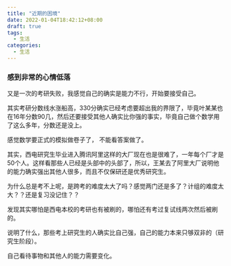 ```yaml
---
title: "近期的困境"
date: 2022-01-04T18:42:12+08:00
draft: true
tags:
  - 生活
categories:
  - 生活
---
```


### 感到非常的心情低落

又是一次的考研失败，我感觉自己的确实是能力不行，开始要接受自己。

 其实考研分数线水涨船高，330分确实已经考虑要超出我的界限了，毕竟叶某某也在16年分数90几，然后还要接受其他人确实比你强的事实，毕竟自己做个数学用了这么多年，分数还是没上。

感觉数学要正式的模拟做卷子了， 不能看答案做了。

其实，西电研究生毕业进入腾讯阿里这样的大厂现在也是很难了，一年每个厂才是50个人。这样看那些人已经是头部中的头部了，所以，王某去了阿里大厂说明他的能力确实强出其他人很多，而且不仅保研还是优秀研究生。



为什么总是考不上呢，是跨考的难度太大了吗？感觉两门还是多了？计组的难度太大？？还是复习没记住？？



发现其实哪怕是西电本校的考研也有被刷的，哪怕还有考过复试线两次然后被刷的。

说明了什么，那些考上研究生的人确实比自己强，自己的能力本来只够双非的（研究生阶段）。

自己看待事物和其他人的能力需要变化。





